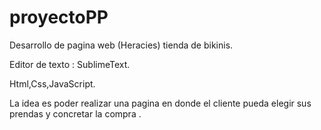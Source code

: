 # proyectoPP

Desarrollo de pagina web (Heracies) tienda de bikinis.


Editor de texto : SublimeText.

Html,Css,JavaScript.

La idea es poder realizar una pagina en donde el cliente pueda elegir sus prendas y concretar la compra .

